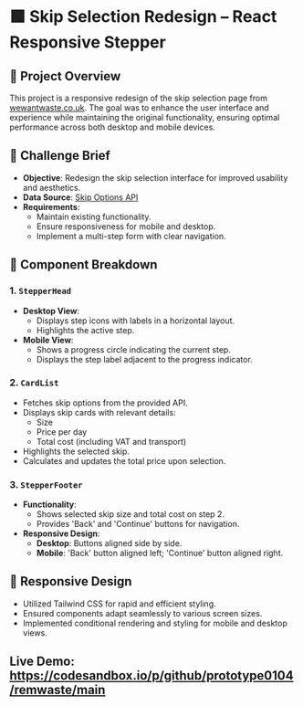 # 🟩 Skip Selection Redesign – React Responsive Stepper

## 📌 Project Overview

This project is a responsive redesign of the skip selection page from [wewantwaste.co.uk](https://wewantwaste.co.uk/). The goal was to enhance the user interface and experience while maintaining the original functionality, ensuring optimal performance across both desktop and mobile devices.

## 🎯 Challenge Brief

- **Objective**: Redesign the skip selection interface for improved usability and aesthetics.
- **Data Source**: [Skip Options API](https://app.wewantwaste.co.uk/api/skips/by-location?postcode=NR32&area=Lowestoft)
- **Requirements**:
  - Maintain existing functionality.
  - Ensure responsiveness for mobile and desktop.
  - Implement a multi-step form with clear navigation.

## 🧩 Component Breakdown

### 1. `StepperHead`

- **Desktop View**:
  - Displays step icons with labels in a horizontal layout.
  - Highlights the active step.
- **Mobile View**:
  - Shows a progress circle indicating the current step.
  - Displays the step label adjacent to the progress indicator.

### 2. `CardList`

- Fetches skip options from the provided API.
- Displays skip cards with relevant details:
  - Size
  - Price per day
  - Total cost (including VAT and transport)
- Highlights the selected skip.
- Calculates and updates the total price upon selection.

### 3. `StepperFooter`

- **Functionality**:
  - Shows selected skip size and total cost on step 2.
  - Provides 'Back' and 'Continue' buttons for navigation.
- **Responsive Design**:
  - **Desktop**: Buttons aligned side by side.
  - **Mobile**: 'Back' button aligned left; 'Continue' button aligned right.

## 📱 Responsive Design

- Utilized Tailwind CSS for rapid and efficient styling.
- Ensured components adapt seamlessly to various screen sizes.
- Implemented conditional rendering and styling for mobile and desktop views.

##  Live Demo: https://codesandbox.io/p/github/prototype0104/remwaste/main
